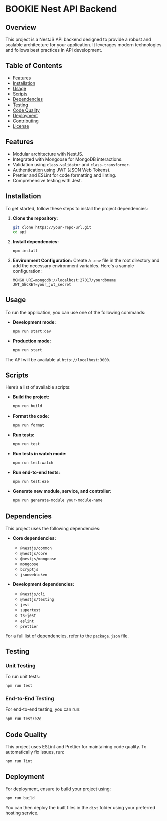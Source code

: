 # BOOKIE Nest API Backend

## Overview

This project is a NestJS API backend designed to provide a robust and scalable architecture for your application. It leverages modern technologies and follows best practices in API development.

## Table of Contents

- [Features](#features)
- [Installation](#installation)
- [Usage](#usage)
- [Scripts](#scripts)
- [Dependencies](#dependencies)
- [Testing](#testing)
- [Code Quality](#code-quality)
- [Deployment](#deployment)
- [Contributing](#contributing)
- [License](#license)

## Features

- Modular architecture with NestJS.
- Integrated with Mongoose for MongoDB interactions.
- Validation using `class-validator` and `class-transformer`.
- Authentication using JWT (JSON Web Tokens).
- Prettier and ESLint for code formatting and linting.
- Comprehensive testing with Jest.

## Installation

To get started, follow these steps to install the project dependencies:

1. **Clone the repository:**

   ```bash
   git clone https://your-repo-url.git
   cd api
   ```

2. **Install dependencies:**

   ```bash
   npm install
   ```

3. **Environment Configuration:**
   Create a `.env` file in the root directory and add the necessary environment variables. Here's a sample configuration:

   ```
   MONGO_URI=mongodb://localhost:27017/yourdbname
   JWT_SECRET=your_jwt_secret
   ```

## Usage

To run the application, you can use one of the following commands:

- **Development mode:**

  ```bash
  npm run start:dev
  ```

- **Production mode:**
  ```bash
  npm run start
  ```

The API will be available at `http://localhost:3000`.

## Scripts

Here’s a list of available scripts:

- **Build the project:**

  ```bash
  npm run build
  ```

- **Format the code:**

  ```bash
  npm run format
  ```

- **Run tests:**

  ```bash
  npm run test
  ```

- **Run tests in watch mode:**

  ```bash
  npm run test:watch
  ```

- **Run end-to-end tests:**

  ```bash
  npm run test:e2e
  ```

- **Generate new module, service, and controller:**
  ```bash
  npm run generate-module your-module-name
  ```

## Dependencies

This project uses the following dependencies:

- **Core dependencies:**

  - `@nestjs/common`
  - `@nestjs/core`
  - `@nestjs/mongoose`
  - `mongoose`
  - `bcryptjs`
  - `jsonwebtoken`

- **Development dependencies:**
  - `@nestjs/cli`
  - `@nestjs/testing`
  - `jest`
  - `supertest`
  - `ts-jest`
  - `eslint`
  - `prettier`

For a full list of dependencies, refer to the `package.json` file.

## Testing

### Unit Testing

To run unit tests:

```bash
npm run test
```

### End-to-End Testing

For end-to-end testing, you can run:

```bash
npm run test:e2e
```

## Code Quality

This project uses ESLint and Prettier for maintaining code quality. To automatically fix issues, run:

```bash
npm run lint
```

## Deployment

For deployment, ensure to build your project using:

```bash
npm run build
```

You can then deploy the built files in the `dist` folder using your preferred hosting service.
